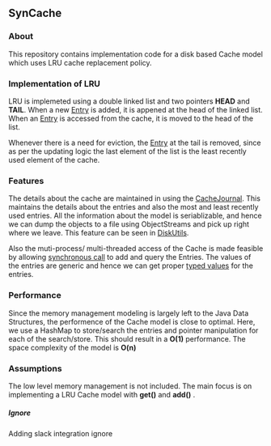 ## SynCache

### About
This repository contains implementation code for a disk based Cache model which uses LRU cache replacement policy. 

### Implementation of LRU

LRU is implemeted using a double linked list and two pointers **HEAD** and **TAIL**. When a new [Entry](https://github.com/Viv3k/SynCache/blob/master/src/com/vivek/code/CacheEntry.java) is added, it is appened at the head of the linked list. When an [Entry](https://github.com/Viv3k/SynCache/blob/master/src/com/vivek/code/CacheEntry.java) is accessed from the cache, it is moved to the head of the list.

Whenever there is a need for eviction, the [Entry](https://github.com/Viv3k/SynCache/blob/master/src/com/vivek/code/CacheEntry.java) at the tail is removed, since as per the updating logic the last element of the list is the least recently used element of the cache.

### Features
The details about the cache are maintained in using the [CacheJournal](https://github.com/Viv3k/SynCache/blob/master/src/com/vivek/code/CacheJournal.java). This maintains the details about the entries and also the most and least recently used entries. All the information about the model is seriablizable, and hence we can dump the objects to a file using ObjectStreams and pick up right where we leave. This feature can be seen in [DiskUtils](https://github.com/Viv3k/SynCache/blob/master/src/com/vivek/code/DiskUtils.java).

Also the muti-process/ multi-threaded access of the Cache is made feasible by allowing [synchronous call](https://github.com/Viv3k/SynCache/blob/master/src/com/vivek/code/DiskCache.java) to add and query the Entries. The values of the entries are generic and hence we can get proper [typed values](https://github.com/Viv3k/SynCache/blob/master/src/com/vivek/code/CacheEntry.java) for the entries.

### Performance
Since the memory management modeling is largely left to the Java Data Structures, the performence of the Cache model is close to optimal. Here, we use a HashMap to store/search the entries and pointer manipulation for each of the search/store. This should result in a **O(1)** performance. The space complexity of the model is **O(n)**

### Assumptions
The low level memory management is not included. The main focus is on implementing a LRU Cache model with **get()** and **add()** .

##### Ignore
Adding slack integration ignore
